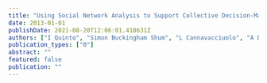 ```yaml
---
title: "Using Social Network Analysis to Support Collective Decision-Making Process"
date: 2013-01-01
publishDate: 2021-08-20T12:06:01.418631Z
authors: ["I Quinto", "Simon Buckingham Shum", "L Cannavacciuolo", "A De Liddo", "L Iandoli"]
publication_types: ["0"]
abstract: ""
featured: false
publication: ""
---
```


